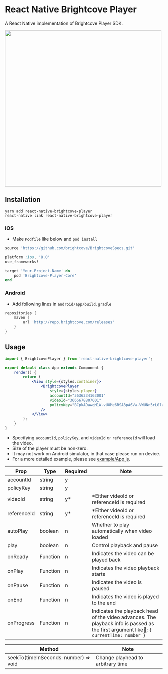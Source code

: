 # React Native Brightcove Player

A React Native implementation of Brightcove Player SDK.

<img src="https://user-images.githubusercontent.com/443965/40413410-b9963158-5eb0-11e8-924f-9f61df58fa04.jpg" width="500">

## Installation

```console
yarn add react-native-brightcove-player
react-native link react-native-brightcove-player
```

### iOS

- Make `Podfile` like below and `pod install`
```rb
source 'https://github.com/brightcove/BrightcoveSpecs.git'

platform :ios, '8.0'
use_frameworks!

target 'Your-Project-Name' do
    pod 'Brightcove-Player-Core'
end
```

### Android

- Add following lines in `android/app/build.gradle`
```gradle
repositories {
    maven {
        url 'http://repo.brightcove.com/releases'
    }
}
```

## Usage

```jsx
import { BrightcovePlayer } from 'react-native-brightcove-player';

export default class App extends Component {
    render() {
        return (
            <View style={styles.container}>
                <BrightcovePlayer
                    style={styles.player}
                    accountId="3636334163001"
                    videoId="3666678807001"
                    policyKey="BCpkADawqM1W-vUOMe6RSA3pA6Vw-VWUNn5rL0lzQabvrI63-VjS93gVUugDlmBpHIxP16X8TSe5LSKM415UHeMBmxl7pqcwVY_AZ4yKFwIpZPvXE34TpXEYYcmulxJQAOvHbv2dpfq-S_cm"
                />
            </View>
        );
    }
}
```

- Specifying `accountId`, `policyKey`, and `videoId` or `referenceId` will load the video.
- Size of the player must be non-zero.
- It may not work on Android simulator, in that case please run on device.
- For a more detailed example, please see [example/App.js](https://github.com/manse/react-native-brightcove-player/blob/master/example/App.js).

| Prop | Type | Required | Note |
| ---- | ---- | -------- | ---- |
| accountId | string | y | |
| policyKey | string | y | |
| videoId | string | y* | *Either videoId or referenceId is required |
| referenceId | string | y* | *Either videoId or referenceId is required |
| autoPlay | boolean | n | Whether to play automatically when video loaded |
| play | boolean | n | Control playback and pause |
| onReady | Function | n | Indicates the video can be played back |
| onPlay | Function | n | Indicates the video playback starts |
| onPause | Function | n | Indicates the video is paused |
| onEnd | Function | n | Indicates the video is played to the end |
| onProgress | Function | n | Indicates the playback head of the video advances. The playback info is passed as the first argument like; `{ currentTime: number }` |

| Method | Note |
| ------ | ---- |
| seekTo(timeInSeconds: number) => void | Change playhead to arbitrary time |

